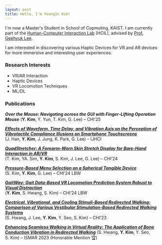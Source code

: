 ```yaml
---
layout: post
title: Hello, I'm YoungIn Kim!
---
```


I'm now a Master's Student in School of Copmuting, KAIST. I am currently part of the [Human-Computer Interaction Lab](https://hcil.kaist.ac.kr) (HCIL), advised by [Prof. Geehyuk Lee](https://cs.kaist.ac.kr/people/view?idx=372&kind=faculty&menu=172).

I am interested in discovering various Haptic Devices for VR and AR devices for more immersive and interesting user experiences.

### Research Interests

* VR/AR Interaction
* Haptic Devices
* VR Locomotion Techniques
* ML/DL

### Publications

**_Over the Mouse: Navigating across the GUI with Finger‑Lifting Operation Mouse_**
(**Y. Kim**, Y. Yun, T. Kim, G. Lee) – CHI’25

[**_Effects of Waveform, Time Delay, and Vibration Axis on the Perception of Vibrotactile Compliance Illusions on Smartphone Touchscreens_**](https://www.tandfonline.com/doi/full/10.1080/10447318.2024.2385184?af=R)  
(J. Han, **Y. Kim**, J. Jung, K. Park, G. Lee) – IJHCI

[**_QuadStretcher: A Forearm‑Worn Skin Stretch Display for Bare‑Hand Interaction in AR/VR_**](https://dl.acm.org/doi/10.1145/3613904.3642067)  
(T. Kim, YA. Sim, **Y. Kim**, S. Kim, J. Lee, G. Lee) – CHI’24

[**_Pressure‑Based Menu Selection on a Spherical Tangible Device_**](https://dl.acm.org/doi/10.1145/3613905.3651090)  
(S. Kim, **Y. Kim**, G. Lee) – CHI’24 LBW

[**_GaitWay: Gait Data‑Based VR Locomotion Prediction System Robust to Visual Distraction_**](https://dl.acm.org/doi/10.1145/3613905.3651073)  
(**Y. Kim**, S. Hwang, S. Kim) – CHI’24 LBW

[**_Electrical, Vibrational, and Cooling Stimuli‑Based Redirected Walking: Comparison of Various Vestibular Stimulation‑Based Redirected Walking Systems_**](https://dl.acm.org/doi/10.1145/3544548.3580862)  
(S. Hwang, J. Lee, **Y. Kim**, Y. Seo, S. Kim) – CHI’23

[**_Enhancing Seamless Walking in Virtual Reality: The Application of Bone Conduction Vibration in Redirected Walking_**](https://ieeexplore.ieee.org/document/10316524)
(S. Hwang, **Y. Kim**, Y. Seo, S. Kim) – ISMAR 2023 (Honorable Mention &#127942;)


